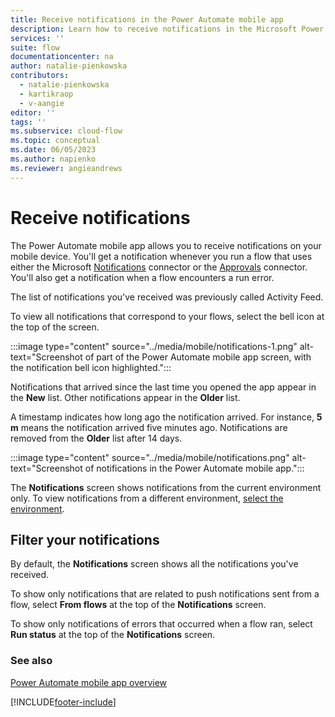 ```yaml
---
title: Receive notifications in the Power Automate mobile app
description: Learn how to receive notifications in the Microsoft Power Automate mobile app.
services: ''
suite: flow
documentationcenter: na
author: natalie-pienkowska
contributors:
  - natalie-pienkowska
  - kartikraop
  - v-aangie
editor: ''
tags: ''
ms.subservice: cloud-flow
ms.topic: conceptual
ms.date: 06/05/2023
ms.author: napienko
ms.reviewer: angieandrews
---
```


# Receive notifications

The Power Automate mobile app allows you to receive notifications on your mobile device. You'll get a notification whenever you run a flow that uses either the Microsoft [Notifications](/connectors/flowpush/) connector or the [Approvals](/connectors/approvals/) connector. You'll also get a notification when a flow encounters a run error.

The list of notifications you've received was previously called Activity Feed.

To view all notifications that correspond to your flows, select the bell icon at the top of the screen.

:::image type="content" source="../media/mobile/notifications-1.png" alt-text="Screenshot of part of the Power Automate mobile app screen, with the notification bell icon highlighted.":::

Notifications that arrived since the last time you opened the app appear in the **New** list. Other notifications appear in the **Older** list.

A timestamp indicates how long ago the notification arrived. For instance, **5 m** means the notification arrived five minutes ago. Notifications are removed from the **Older** list after 14 days.

:::image type="content" source="../media/mobile/notifications.png" alt-text="Screenshot of notifications in the Power Automate mobile app.":::

The **Notifications** screen shows notifications from the current environment only. To view notifications from a different environment, [select the environment](overview-mobile.md#change-environments).

## Filter your notifications

By default, the **Notifications** screen shows all the notifications you've received.

To show only notifications that are related to push notifications sent from a flow, select **From flows** at the top of the **Notifications** screen.

To show only notifications of errors that occurred when a flow ran, select **Run status** at the top of the **Notifications** screen.

### See also

[Power Automate mobile app overview](overview-mobile.md)

[!INCLUDE[footer-include](../includes/footer-banner.md)]
